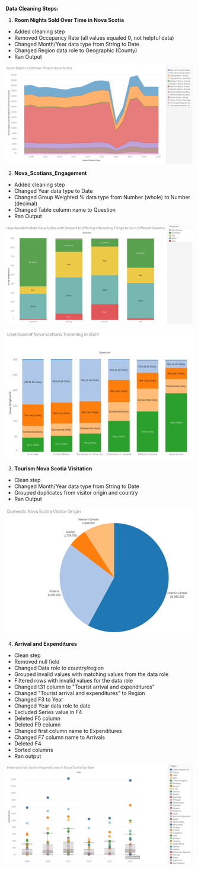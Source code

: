 **Data Cleaning Steps:**

1. **Room Nights Sold Over Time in Nova Scotia**
- Added cleaning step
- Removed Occupancy Rate (all values equaled 0, not helpful data)
- Changed Month/Year data type from String to Date
- Changed Region data role to Geographic (County)
- Ran Output
  
![Alt text](Room_Nights_Sold_Over_Time_In_Nova_Scotia.png)

2. **Nova_Scotians_Engagement**
- Added cleaning step
- Changed Year data type to Date
- Changed Group Weighted % data type from Number (whole) to Number (decimal)
- Changed Table column name to Question
- Ran Output
  
![Alt text](How_Residents_Rate_Seasons.png)

![Alt text](Likelihood_Of_Nova_Scotians_Travelling_In_2024.png)

3. **Tourism Nova Scotia Visitation**
- Clean step
- Changed Month/Year data type from String to Date
- Grouped duplicates from visitor origin and country
- Ran Output
  
![Alt text](Domestic_Nova_Scotia_Visitor_Origin.png)

4. **Arrival and Expenditures**
- Clean step
- Removed null field
- Changed Data role to country/region
- Grouped invalid values with matching values from the data role
- Filtered rows with invalid values for the data role
- Changed t31 column to "Tourist arrival and expenditures"
- Changed "Tourist arrival and expenditures" to Region
- Changed F3 to Year
- Changed Year data role to date
- Excluded Series value in F4
- Deleted F5 column
- Deleted F9 column
- Changed first column name to Expenditures
- Changed F7 column name to Arrivals
- Deleted F4
- Sorted columns
- Ran output
  
![Alt text](International_Visitor_Expenditures.png)
